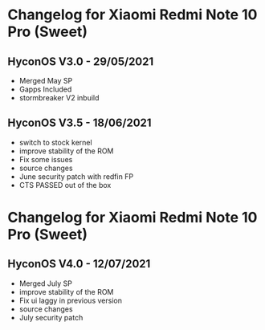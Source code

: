 # Changelog for Xiaomi Redmi Note 10 Pro (Sweet)

## HyconOS V3.0 - 29/05/2021
- Merged May SP 
- Gapps Included
- stormbreaker V2 inbuild

## HyconOS V3.5 - 18/06/2021
- switch to stock kernel
- improve stability of the ROM
- Fix some issues
- source changes
- June security patch with redfin FP
- CTS PASSED out of the box

# Changelog for Xiaomi Redmi Note 10 Pro (Sweet)

## HyconOS V4.0 - 12/07/2021
- Merged July SP
- improve stability of the ROM
- Fix ui laggy in previous version
- source changes
- July security patch





